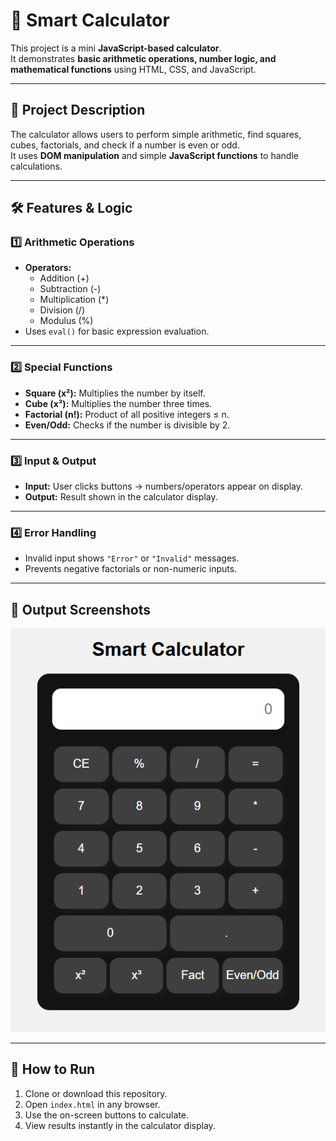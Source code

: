 # 🧮 Smart Calculator

This project is a mini **JavaScript-based calculator**.  
It demonstrates **basic arithmetic operations, number logic, and mathematical functions** using HTML, CSS, and JavaScript.

---

## 📝 Project Description

The calculator allows users to perform simple arithmetic, find squares, cubes, factorials, and check if a number is even or odd.  
It uses **DOM manipulation** and simple **JavaScript functions** to handle calculations.

---

## 🛠 Features & Logic

### 1️⃣ Arithmetic Operations
- **Operators:**
  - Addition (+)
  - Subtraction (-)
  - Multiplication (*)
  - Division (/)
  - Modulus (%)
- Uses `eval()` for basic expression evaluation.

---

### 2️⃣ Special Functions
- **Square (x²):** Multiplies the number by itself.  
- **Cube (x³):** Multiplies the number three times.  
- **Factorial (n!):** Product of all positive integers ≤ n.  
- **Even/Odd:** Checks if the number is divisible by 2.  

---

### 3️⃣ Input & Output
- **Input:** User clicks buttons → numbers/operators appear on display.  
- **Output:** Result shown in the calculator display.  

---

### 4️⃣ Error Handling
- Invalid input shows `"Error"` or `"Invalid"` messages.  
- Prevents negative factorials or non-numeric inputs.

---

## 📸 Output Screenshots 

![Program Output](screenshots/Calc_output.png)

---

## 🚀 How to Run
1. Clone or download this repository.  
2. Open `index.html` in any browser.  
3. Use the on-screen buttons to calculate.  
4. View results instantly in the calculator display.  

